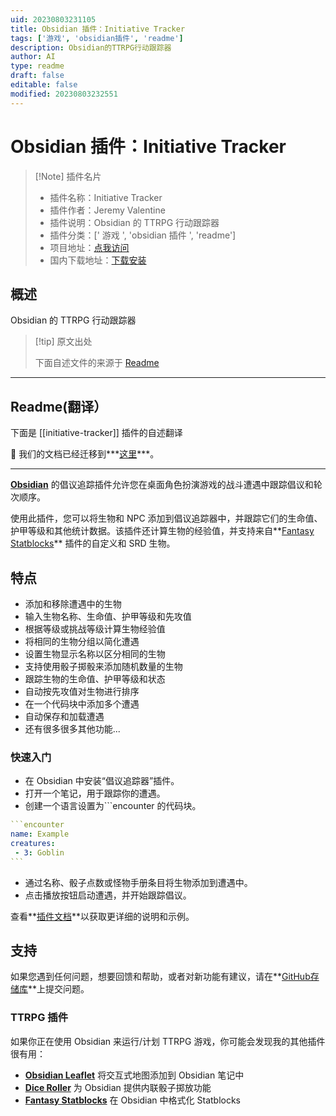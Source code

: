 ```yaml
---
uid: 20230803231105
title: Obsidian 插件：Initiative Tracker
tags: ['游戏', 'obsidian插件', 'readme']
description: Obsidian的TTRPG行动跟踪器
author: AI
type: readme
draft: false
editable: false
modified: 20230803232551
---
```


# Obsidian 插件：Initiative Tracker

> [!Note] 插件名片
> - 插件名称：Initiative Tracker
> - 插件作者：Jeremy Valentine
> - 插件说明：Obsidian 的 TTRPG 行动跟踪器
> - 插件分类：[' 游戏 ', 'obsidian 插件 ', 'readme']
> - 项目地址：[点我访问](https://github.com/javalent/initiative-tracker)
> - 国内下载地址：[下载安装](https://pkmer.cn/products/plugin/pluginMarket/?initiative-tracker)

## 概述

Obsidian 的 TTRPG 行动跟踪器

> [!tip] 原文出处
>
>下面自述文件的来源于 [Readme](https://ghproxy.net/https://raw.githubusercontent.com/javalent/initiative-tracker/main/README.md)
>

---

## Readme(翻译）

下面是 [[initiative-tracker]] 插件的自述翻译

🥇 我们的文档已经迁移到***[这里](https://plugins.javalent.com/initiative-tracker)***。

---

**[Obsidian](https://obsidian.md)** 的倡议追踪插件允许您在桌面角色扮演游戏的战斗遭遇中跟踪倡议和轮次顺序。

使用此插件，您可以将生物和 NPC 添加到倡议追踪器中，并跟踪它们的生命值、护甲等级和其他统计数据。该插件还计算生物的经验值，并支持来自**[Fantasy Statblocks](https://github.com/javalent/fantasy-statblocks)** 插件的自定义和 SRD 生物。

## 特点

- 添加和移除遭遇中的生物
- 输入生物名称、生命值、护甲等级和先攻值
- 根据等级或挑战等级计算生物经验值
- 将相同的生物分组以简化遭遇
- 设置生物显示名称以区分相同的生物
- 支持使用骰子掷骰来添加随机数量的生物
- 跟踪生物的生命值、护甲等级和状态
- 自动按先攻值对生物进行排序
- 在一个代码块中添加多个遭遇
- 自动保存和加载遭遇
- 还有很多很多其他功能...

### 快速入门

- 在 Obsidian 中安装“倡议追踪器”插件。
- 打开一个笔记，用于跟踪你的遭遇。
- 创建一个语言设置为\`\`\`encounter 的代码块。

````yaml
```encounter
name: Example
creatures:
 - 3: Goblin
```
````

- 通过名称、骰子点数或怪物手册条目将生物添加到遭遇中。
- 点击播放按钮启动遭遇，并开始跟踪倡议。

查看**[插件文档](https://plugins.javalent.com/initiative-tracker)**以获取更详细的说明和示例。

## 支持

如果您遇到任何问题，想要回馈和帮助，或者对新功能有建议，请在**[GitHub存储库](https://github.com/valentine195/obsidian-initiative-tracker/issues)**上提交问题。

### TTRPG 插件

如果你正在使用 Obsidian 来运行/计划 TTRPG 游戏，你可能会发现我的其他插件很有用：

- **[Obsidian Leaflet](https://github.com/valentine195/obsidian-leaflet-plugin)** 将交互式地图添加到 Obsidian 笔记中
- **[Dice Roller](https://github.com/valentine195/obsidian-dice-roller)** 为 Obsidian 提供内联骰子掷放功能
- **[Fantasy Statblocks](https://github.com/valentine195/obsidian-5e-statblocks)** 在 Obsidian 中格式化 Statblocks




